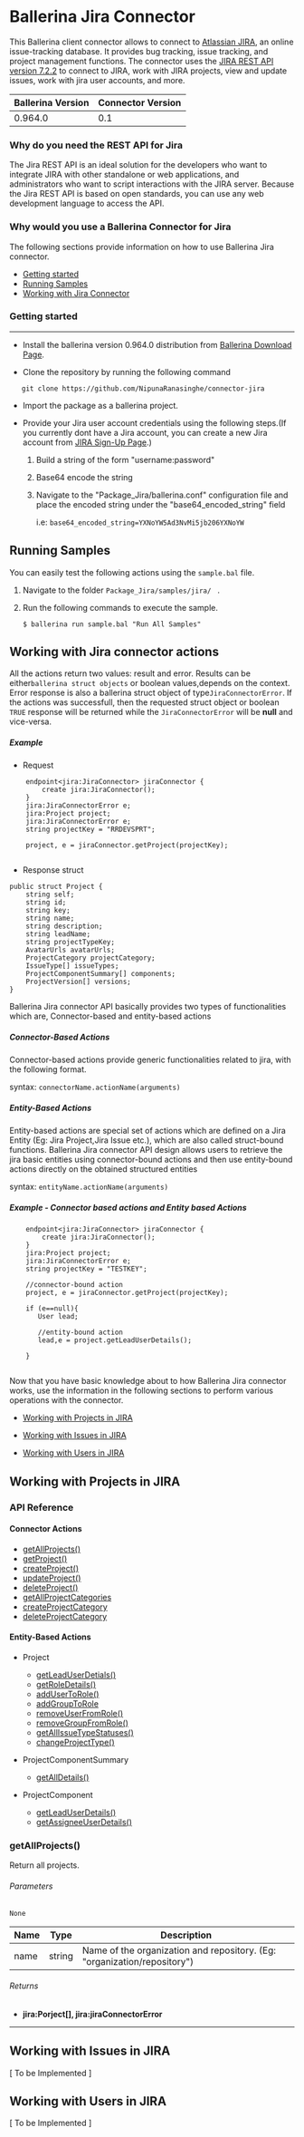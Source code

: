 # Ballerina Jira Connector


This Ballerina client connector allows to connect to [Atlassian JIRA](https://www.jira.com), an online issue-tracking database. It provides bug tracking, 
issue tracking, and project management functions.
The connector uses the [JIRA REST API version 7.2.2](https://docs.atlassian.com/software/jira/docs/api/REST/7.2.2/) to connect to JIRA, work with JIRA projects, 
view and update issues, work with jira user accounts, and more.


|Ballerina Version | Connector Version | 
|------------------|-------------------|
|0.964.0 | 0.1 |


### Why do you need the REST API for Jira

The Jira REST API is an ideal solution for the developers who want to integrate JIRA with other standalone or web applications, 
and administrators who want to script interactions with the JIRA server. Because the Jira REST API is based on open 
standards, you can use any web development language to access the API.

### Why would you use a Ballerina Connector for Jira

The following sections provide information on how to use Ballerina Jira connector.

- [Getting started](#getting-started)
- [Running Samples](#running-samples)
- [Working with Jira Connector](#working-with-jira-connector-actions)



### Getting started
***

- Install the ballerina version 0.964.0 distribution from [Ballerina Download Page](https://ballerinalang.org/downloads/).

- Clone the repository by running the following command
 ```
    git clone https://github.com/NipunaRanasinghe/connector-jira
 ```
 
- Import the package as a ballerina project.



- Provide your Jira user account credentials using the following steps.(If you currently dont have a Jira account, 
    you can create a new Jira account from [JIRA Sign-Up Page](https://id.atlassian.com/signup?application=mac&tenant=&continue=https%3A%2F%2Fmy.atlassian.com).)
    1. Build a string of the form "username:password"
    2. Base64 encode the string
    3. Navigate to the "Package_Jira/ballerina.conf" configuration file and place the encoded string under the "base64_encoded_string" field
        
        i.e: `base64_encoded_string=YXNoYW5Ad3NvMi5jb206YXNoYW`



## Running Samples

You can easily test the following actions using the `sample.bal` file.

1. Navigate to the folder `Package_Jira/samples/jira/ ` .
2. Run the following commands to execute the sample.

    ```$ ballerina run sample.bal "Run All Samples"```

## Working with Jira connector actions

All the actions return two values: result and error. Results can be either`ballerina struct objects` or boolean values,depends on the context. Error response is also a ballerina struct object of type`JiraConnectorError`. If the actions was successfull, then the requested struct object or boolean `TRUE` response will be returned while the `JiraConnectorError` will be **null** and vice-versa.

##### Example
* Request 
```ballerina
    endpoint<jira:JiraConnector> jiraConnector {
        create jira:JiraConnector();
    }
    jira:JiraConnectorError e;
    jira:Project project;
    jira:JiraConnectorError e;
    string projectKey = "RRDEVSPRT";
  
    project, e = jiraConnector.getProject(projectKey);
    
```

* Response struct
```ballerina
public struct Project {
    string self;
    string id;
    string key;
    string name;
    string description;
    string leadName;
    string projectTypeKey;
    AvatarUrls avatarUrls;
    ProjectCategory projectCategory;
    IssueType[] issueTypes;
    ProjectComponentSummary[] components;
    ProjectVersion[] versions;
}
```

Ballerina Jira connector API basically provides two types of functionalities which are, Connector-based
and entity-based actions

##### **Connector-Based Actions**

   Connector-based actions provide generic functionalities related to jira, with the following format.

   syntax: `connectorName.actionName(arguments)`


 ##### **Entity-Based Actions**
 
   Entity-based actions are special set of actions which are defined on a Jira Entity (Eg: Jira Project,Jira Issue etc.),
   which are also called struct-bound functions. Ballerina Jira connector API design allows users to retrieve the jira 
   basic entities using connector-bound actions and then use entity-bound actions directly on the obtained structured          entities

   syntax: `entityName.actionName(arguments)`
 

 
##### Example - Connector based actions and Entity based Actions

 ```
     endpoint<jira:JiraConnector> jiraConnector {
         create jira:JiraConnector();
     }
     jira:Project project;
     jira:JiraConnectorError e;
     string projectKey = "TESTKEY";
     
     //connector-bound action
     project, e = jiraConnector.getProject(projectKey);
     
     if (e==null){
        User lead;
        
        //entity-bound action
        lead,e = project.getLeadUserDetails();
        
     }
     
 ```

Now that you have basic knowledge about to how Ballerina Jira connector works, 
use the information in the following sections to perform various operations with the connector.

- [Working with Projects in JIRA](#working-with-projects-in-jira)

- [Working with Issues in JIRA](#working-with-issues-in-jira)

- [Working with Users in JIRA](#working-with-users-in-jira)



## Working with Projects in JIRA

### API Reference

#### Connector Actions

- [getAllProjects()](#getallprojects)
- [getProject()](#getproject)
- [createProject()](#createprojct)
- [updateProject()](#updateproject)
- [deleteProject()](#deleteproject)
- [getAllProjectCategories](#getallprojetcategories)
- [createProjectCategory](#createprojectcategory)
- [deleteProjectCategory](#deleteprojectcategory)

#### Entity-Based Actions

- Project
    - [getLeadUserDetials()](#getleaduserdetails)
    - [getRoleDetails()](#getroledetails)
    - [addUserToRole()](#addusertorole)
    - [addGroupToRole](#addgrouptorole)
    - [removeUserFromRole()](#removeuserfromrole)
    - [removeGroupFromRole()](#removegroupfromrole)
    - [getAllIssueTypeStatuses()](#getallissuetypestatuses)
    - [changeProjectType()](#changeprojecttype)
    
- ProjectComponentSummary
    - [getAllDetails()](#getalldetails)

- ProjectComponent
    - [getLeadUserDetails()](#getleaduserdetails)
    - [getAssigneeUserDetails()](#getassigneeuserdetails)
    
    
    
### getAllProjects()

Return all projects.

###### Parameters
`None`

Name | Type | Description
-----|------|------------
name | string | Name of the organization and repository. (Eg: "organization/repository")

###### Returns
* **jira:Porject[],  jira:jiraConnectorError**
    
***


## Working with Issues in JIRA
[ To be Implemented ]

## Working with Users in JIRA
[ To be Implemented ]




